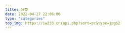 ```yaml
---
title: 分类
date: 2022-04-27 22:06:06
type: "categories"
top_img: https://iw233.cn/api.php?sort=pc&type=jpg$2
---
```

